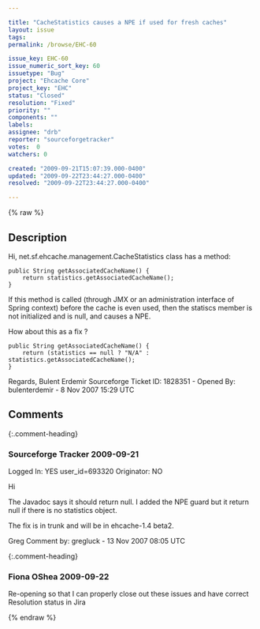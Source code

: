 ```yaml
---

title: "CacheStatistics causes a NPE if used for fresh caches"
layout: issue
tags: 
permalink: /browse/EHC-60

issue_key: EHC-60
issue_numeric_sort_key: 60
issuetype: "Bug"
project: "Ehcache Core"
project_key: "EHC"
status: "Closed"
resolution: "Fixed"
priority: ""
components: ""
labels: 
assignee: "drb"
reporter: "sourceforgetracker"
votes:  0
watchers: 0

created: "2009-09-21T15:07:39.000-0400"
updated: "2009-09-22T23:44:27.000-0400"
resolved: "2009-09-22T23:44:27.000-0400"

---
```




{% raw %}



## Description

<div markdown="1" class="description">

Hi, 
net.sf.ehcache.management.CacheStatistics class has a method:

    public String getAssociatedCacheName() {
        return statistics.getAssociatedCacheName();
    }

If this method is called (through JMX or an administration interface of Spring context) before the cache is even used, then the statiscs member is not initialized and is null, and causes a NPE. 

How about this as a fix ?

    public String getAssociatedCacheName() {
        return (statistics == null ? "N/A" : statistics.getAssociatedCacheName();
    }

Regards,
Bulent Erdemir
Sourceforge Ticket ID: 1828351 - Opened By: bulenterdemir - 8 Nov 2007 15:29 UTC

</div>

## Comments


{:.comment-heading}
### **Sourceforge Tracker** <span class="date">2009-09-21</span>

<div markdown="1" class="comment">

Logged In: YES 
user\_id=693320
Originator: NO

Hi

The Javadoc says it should return null. I added the NPE guard but it return null if there is no statistics object.

The fix is in trunk and will be in ehcache-1.4 beta2.

Greg
Comment by: gregluck - 13 Nov 2007 08:05 UTC

</div>


{:.comment-heading}
### **Fiona OShea** <span class="date">2009-09-22</span>

<div markdown="1" class="comment">

Re-opening so that I can properly close out these issues and have correct Resolution status in Jira

</div>



{% endraw %}
